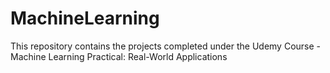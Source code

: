 # MachineLearning
This repository contains the projects completed under the Udemy Course - Machine Learning Practical: Real-World Applications
